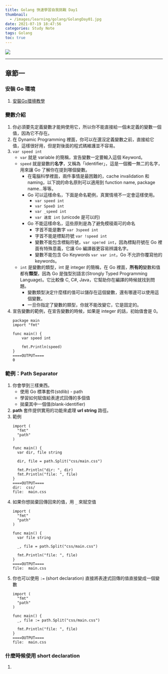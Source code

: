 ```yaml
---
title: Golang 快速學習自我挑戰 Day1
thumbnail:
  - /images/learning/golang/GolangDay01.jpg
date: 2021-07-19 18:47:56
categories: Study Note
tags: Golang
toc: true
---
```

<img src="/images/learning/golang/GolangDay01.jpg">

***
## 章節一
### 安裝 Go 環境
1. [安裝Go環境教學](https://www.youtube.com/watch?v=1MXIGYrMk80)
### 變數介紹
1. 你必須要先定義變數才能夠使用它，所以你不能直接給一個未定義的變數一個值，因為它不存在。
2. 在 Dynamic Programming 裡面，你可以在還沒定義變數之前，直接給它值，這樣很好用，但是對後面的程式碼維護並不容易。
3. `var speed int`
    - `var` 就是 variable 的簡稱，宣告變數一定要輸入這個 Keyword。
    - `speed` 就是變數的**名字**，又稱為「identifier」，這是一個獨一無二的名字，用來讓 Go 了解你在提到哪個變數。
        - 在電腦科學裡面，兩件事情是最困難的，cache invalidation 和 naming，以下說的命名原則可以適用到 function name, package name...等等。
        - Go 可以這樣命名，下面是命名範例，真實情境不一定會這樣使用。
            - `var speed int`
            - `var SpeeD int`
            - `var _speed int`
            - `var 速度 int` (unicode 是可以的)
        - Go 不能這樣命名，這些原則是為了避免模稜兩可的命名
            - 字首不能是數字 `var 3speed int`
            - 字首不能是標點符號 `var !speed int`
            - 變數不能包含標點符號，`var spe!ed int`，因為標點符號在 Go 裡面有特殊意義，它讓 Go 編譯器更容易辨識名字。
            - 變數不能包含 Go Keywords `var var int`，Go 不允許你覆寫他的 keywords。
    - `int` 是變數的類型，int 是 integer 的簡稱，在 Go 裡面，**所有的**變數和值都有**類型**，因為 Go 是強型別語言(Strongly Typed Programming Language)。它比較像 C, C#, Java，它幫助你在編譯的時候就找到問題。
        - 變數類型決定什麼樣的值可以儲存在這個變數，還有哪邊可以使用這個變數。
        - 一旦你指定了變數的類型，你就不能改變它，它是固定的。
4. 宣告變數的範例，在宣告變數的時候，如果是 integer 的話，初始值會是 0。
    ```
    package main
    import "fmt"

    func main() {
        var speed int

        fmt.Println(speed)
    }
    ====OUTPUT====
    0
    ```
### 範例：Path Separator
1. 你會學到三樣東西。
    - 使用 Go 標準套件(stdlib) - path
    - 學習如何賦值給表達式回傳的多個值
    - 拋棄其中一個值(blank-identifier)
2. **path** 套件提供實用的功能來處理 **url string** 路徑。
3. 範例
    ```
    import (
      "fmt"
      "path"
    )

    func main() {
      var dir, file string

      dir, file = path.Split("css/main.css")

      fmt.Println("dir: ", dir)
      fmt.Println("file: ", file)
    }
    ====OUTPUT====
    dir:  css/
    file:  main.css
    ```
4. 如果你想拋棄回傳回來的值，用 `_` 來賦空值
    ```
    import (
      "fmt"
      "path"
    )

    func main() {
      var file string

      _, file = path.Split("css/main.css")

      fmt.Println("file: ", file)
    }
    ====OUTPUT====
    file:  main.css
    ```
5. 你也可以使用 `:=` (short declaration) 直接將表達式回傳的值直接變成一個變數
    ```
    import (
      "fmt"
      "path"
    )

    func main() {
      _, file := path.Split("css/main.css")

      fmt.Println("file: ", file)
    }
    ====OUTPUT====
    file:  main.css
    ```
### 什麼時候使用 short declaration
1. 

